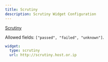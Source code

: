 ```yaml
---
title: Scrutiny
description: Scrutiny Widget Configuration
---
```


[Scrutiny](https://github.com/AnalogJ/scrutiny)

Allowed fields: `["passed", "failed", "unknown"]`.

```yaml
widget:
  type: scrutiny
  url: http://scrutiny.host.or.ip
```
